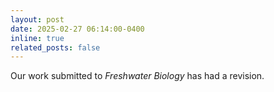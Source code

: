 ```yaml
---
layout: post
date: 2025-02-27 06:14:00-0400
inline: true
related_posts: false
---
```


Our work submitted to <em>Freshwater Biology</em> has had a revision.
